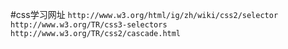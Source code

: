 #css学习网址
`http://www.w3.org/html/ig/zh/wiki/css2/selector`  
`http://www.w3.org/TR/css3-selectors`  
`http://www.w3.org/TR/css2/cascade.html`


